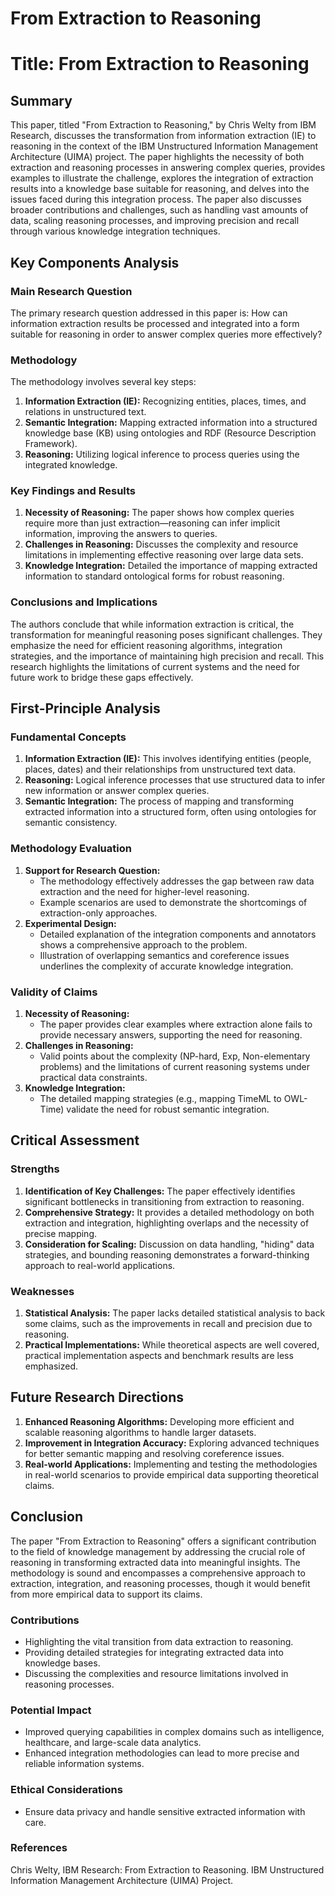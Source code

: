 # From Extraction to Reasoning

# Title: From Extraction to Reasoning

## Summary
This paper, titled "From Extraction to Reasoning," by Chris Welty from IBM Research, discusses the transformation from information extraction (IE) to reasoning in the context of the IBM Unstructured Information Management Architecture (UIMA) project. The paper highlights the necessity of both extraction and reasoning processes in answering complex queries, provides examples to illustrate the challenge, explores the integration of extraction results into a knowledge base suitable for reasoning, and delves into the issues faced during this integration process. The paper also discusses broader contributions and challenges, such as handling vast amounts of data, scaling reasoning processes, and improving precision and recall through various knowledge integration techniques.

## Key Components Analysis

### Main Research Question
The primary research question addressed in this paper is: How can information extraction results be processed and integrated into a form suitable for reasoning in order to answer complex queries more effectively?

### Methodology
The methodology involves several key steps:
1. **Information Extraction (IE):** Recognizing entities, places, times, and relations in unstructured text.
2. **Semantic Integration:** Mapping extracted information into a structured knowledge base (KB) using ontologies and RDF (Resource Description Framework).
3. **Reasoning:** Utilizing logical inference to process queries using the integrated knowledge.

### Key Findings and Results
1. **Necessity of Reasoning:** The paper shows how complex queries require more than just extraction—reasoning can infer implicit information, improving the answers to queries.
2. **Challenges in Reasoning:** Discusses the complexity and resource limitations in implementing effective reasoning over large data sets.
3. **Knowledge Integration:** Detailed the importance of mapping extracted information to standard ontological forms for robust reasoning.

### Conclusions and Implications
The authors conclude that while information extraction is critical, the transformation for meaningful reasoning poses significant challenges. They emphasize the need for efficient reasoning algorithms, integration strategies, and the importance of maintaining high precision and recall. This research highlights the limitations of current systems and the need for future work to bridge these gaps effectively.

## First-Principle Analysis

### Fundamental Concepts

1. **Information Extraction (IE):** This involves identifying entities (people, places, dates) and their relationships from unstructured text data.
2. **Reasoning:** Logical inference processes that use structured data to infer new information or answer complex queries.
3. **Semantic Integration:** The process of mapping and transforming extracted information into a structured form, often using ontologies for semantic consistency.

### Methodology Evaluation

1. **Support for Research Question:**
   - The methodology effectively addresses the gap between raw data extraction and the need for higher-level reasoning.
   - Example scenarios are used to demonstrate the shortcomings of extraction-only approaches.
2. **Experimental Design:**
   - Detailed explanation of the integration components and annotators shows a comprehensive approach to the problem.
   - Illustration of overlapping semantics and coreference issues underlines the complexity of accurate knowledge integration.

### Validity of Claims

1. **Necessity of Reasoning:**
   - The paper provides clear examples where extraction alone fails to provide necessary answers, supporting the need for reasoning.
2. **Challenges in Reasoning:**
   - Valid points about the complexity (NP-hard, Exp, Non-elementary problems) and the limitations of current reasoning systems under practical data constraints.
3. **Knowledge Integration:**
   - The detailed mapping strategies (e.g., mapping TimeML to OWL-Time) validate the need for robust semantic integration.

## Critical Assessment

### Strengths
1. **Identification of Key Challenges:** The paper effectively identifies significant bottlenecks in transitioning from extraction to reasoning.
2. **Comprehensive Strategy:** It provides a detailed methodology on both extraction and integration, highlighting overlaps and the necessity of precise mapping.
3. **Consideration for Scaling:** Discussion on data handling, "hiding" data strategies, and bounding reasoning demonstrates a forward-thinking approach to real-world applications.

### Weaknesses
1. **Statistical Analysis:** The paper lacks detailed statistical analysis to back some claims, such as the improvements in recall and precision due to reasoning.
2. **Practical Implementations:** While theoretical aspects are well covered, practical implementation aspects and benchmark results are less emphasized.

## Future Research Directions
1. **Enhanced Reasoning Algorithms:** Developing more efficient and scalable reasoning algorithms to handle larger datasets.
2. **Improvement in Integration Accuracy:** Exploring advanced techniques for better semantic mapping and resolving coreference issues.
3. **Real-world Applications:** Implementing and testing the methodologies in real-world scenarios to provide empirical data supporting theoretical claims.

## Conclusion

The paper "From Extraction to Reasoning" offers a significant contribution to the field of knowledge management by addressing the crucial role of reasoning in transforming extracted data into meaningful insights. The methodology is sound and encompasses a comprehensive approach to extraction, integration, and reasoning processes, though it would benefit from more empirical data to support its claims.

### Contributions
- Highlighting the vital transition from data extraction to reasoning.
- Providing detailed strategies for integrating extracted data into knowledge bases.
- Discussing the complexities and resource limitations involved in reasoning processes.

### Potential Impact
- Improved querying capabilities in complex domains such as intelligence, healthcare, and large-scale data analytics.
- Enhanced integration methodologies can lead to more precise and reliable information systems.

### Ethical Considerations
- Ensure data privacy and handle sensitive extracted information with care.

### References
Chris Welty, IBM Research: From Extraction to Reasoning. IBM Unstructured Information Management Architecture (UIMA) Project.